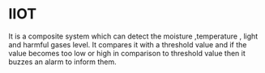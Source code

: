 # IIOT
It is a composite system which can detect the moisture ,temperature ,
light and harmful gases level.
It compares it with a threshold value and if the value becomes too low or high in comparison
to threshold value then it buzzes an alarm to inform them.
